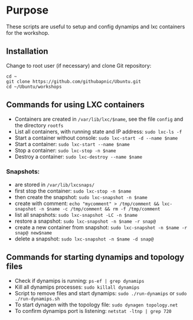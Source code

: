 # Purpose
These scripts are useful to setup and config dynamips and lxc containers for the workshop.

## Installation
Change to root user (if necessary) and clone Git repository:
```
cd ~
git clone https://github.com/githubapnic/Ubuntu.git
cd ~/Ubuntu/workshops
```

## Commands for using LXC containers
* Containers are created in `/var/lib/lxc/$name`, see the file `config` and the directory `rootfs`
* List all containers, with running state and IP address: `sudo lxc-ls -f`
* Start a container without console: `sudo lxc-start -d --name $name`
* Start a container: `sudo lxc-start --name $name`
* Stop a container: `sudo lxc-stop -n $name`
* Destroy a container: `sudo lxc-destroy --name $name`

### Snapshots:
* are stored in `/var/lib/lxcsnaps/`
* first stop the container: `sudo lxc-stop -n $name`
* then create the snapshot: `sudo lxc-snapshot -n $name`
 * create with comment: `echo "mycomment" > /tmp/comment && lxc-snapshot -n $name -c /tmp/comment && rm -f /tmp/comment`
* list all snapshots: `sudo lxc-snapshot -LC -n $name`
* restore a snapshot: `sudo lxc-snapshot -n $name -r snap@`
* create a new container from snapshot: `sudo lxc-snapshot -n $name -r snap@ new$name`
* delete a snapshot: `sudo lxc-snapshot -n $name -d snap@`

## Commands for starting dynamips and topology files
* Check if dynamips is running: `ps-ef | grep dynamips`
* Kill all dynamips processes: `sudo killall dynamips`
* Script to remove files and start dynamips: `sudo ./run-dynamips` or `sudo ./run-dynamips.sh`
* To start dynagen with the topology file: `sudo dynagen topology.net`
* To confirm dynamips port is listening: `netstat -ltnp | grep 720`
